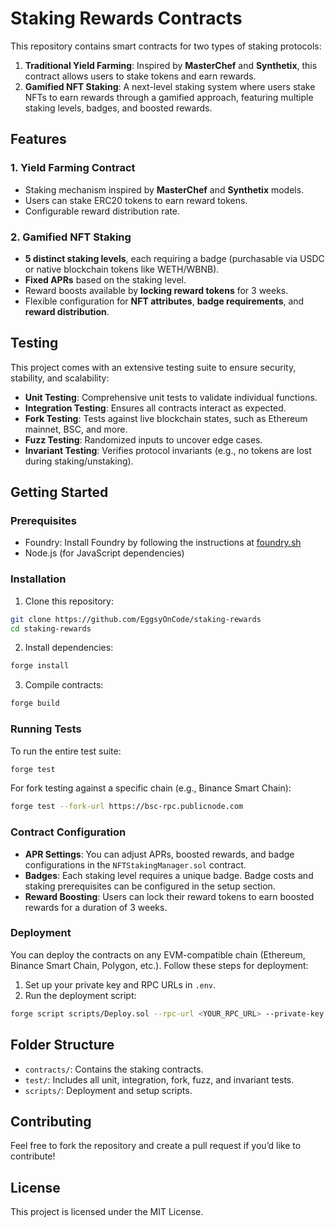 # Staking Rewards Contracts

This repository contains smart contracts for two types of staking protocols:

1. **Traditional Yield Farming**: Inspired by **MasterChef** and **Synthetix**, this contract allows users to stake tokens and earn rewards.
2. **Gamified NFT Staking**: A next-level staking system where users stake NFTs to earn rewards through a gamified approach, featuring multiple staking levels, badges, and boosted rewards.

## Features

### 1. Yield Farming Contract
- Staking mechanism inspired by **MasterChef** and **Synthetix** models.
- Users can stake ERC20 tokens to earn reward tokens.
- Configurable reward distribution rate.
  
### 2. Gamified NFT Staking
- **5 distinct staking levels**, each requiring a badge (purchasable via USDC or native blockchain tokens like WETH/WBNB).
- **Fixed APRs** based on the staking level.
- Reward boosts available by **locking reward tokens** for 3 weeks.
- Flexible configuration for **NFT attributes**, **badge requirements**, and **reward distribution**.
  
## Testing

This project comes with an extensive testing suite to ensure security, stability, and scalability:

- **Unit Testing**: Comprehensive unit tests to validate individual functions.
- **Integration Testing**: Ensures all contracts interact as expected.
- **Fork Testing**: Tests against live blockchain states, such as Ethereum mainnet, BSC, and more.
- **Fuzz Testing**: Randomized inputs to uncover edge cases.
- **Invariant Testing**: Verifies protocol invariants (e.g., no tokens are lost during staking/unstaking).

## Getting Started

### Prerequisites

- Foundry: Install Foundry by following the instructions at [foundry.sh](https://getfoundry.sh)
- Node.js (for JavaScript dependencies)

### Installation

1. Clone this repository:

```bash
git clone https://github.com/EggsyOnCode/staking-rewards
cd staking-rewards
```

2. Install dependencies:

```bash
forge install
```

3. Compile contracts:

```bash
forge build
```

### Running Tests

To run the entire test suite:

```bash
forge test
```

For fork testing against a specific chain (e.g., Binance Smart Chain):

```bash
forge test --fork-url https://bsc-rpc.publicnode.com
```

### Contract Configuration

- **APR Settings**: You can adjust APRs, boosted rewards, and badge configurations in the `NFTStakingManager.sol` contract.
- **Badges**: Each staking level requires a unique badge. Badge costs and staking prerequisites can be configured in the setup section.
- **Reward Boosting**: Users can lock their reward tokens to earn boosted rewards for a duration of 3 weeks.

### Deployment

You can deploy the contracts on any EVM-compatible chain (Ethereum, Binance Smart Chain, Polygon, etc.). Follow these steps for deployment:

1. Set up your private key and RPC URLs in `.env`.
2. Run the deployment script:

```bash
forge script scripts/Deploy.sol --rpc-url <YOUR_RPC_URL> --private-key <YOUR_PRIVATE_KEY> --broadcast
```

## Folder Structure

- `contracts/`: Contains the staking contracts.
- `test/`: Includes all unit, integration, fork, fuzz, and invariant tests.
- `scripts/`: Deployment and setup scripts.

## Contributing

Feel free to fork the repository and create a pull request if you’d like to contribute!

## License

This project is licensed under the MIT License.
